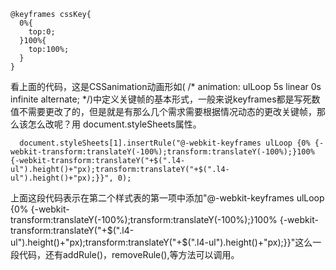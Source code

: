 ```
@keyframes cssKey{
  0%{
    top:0;
  }100%{
    top:100%;
  }
}
```
看上面的代码，这是CSSanimation动画形如(    /* animation: ulLoop 5s linear 0s infinite alternate; */)中定义关键帧的基本形式，一般来说keyframes都是写死数值不需要更改了的，但是就是有那么几个需求需要根据情况动态的更改关键帧，那么该怎么改呢？用 document.styleSheets属性。
```
  document.styleSheets[1].insertRule("@-webkit-keyframes ulLoop {0% {-webkit-transform:translateY(-100%);transform:translateY(-100%);}100% {-webkit-transform:translateY("+$(".l4-ul").height()+"px);transform:translateY("+$(".l4-ul").height()+"px);}}", 0);
```
上面这段代码表示在第二个样式表的第一项中添加"@-webkit-keyframes ulLoop {0% {-webkit-transform:translateY(-100%);transform:translateY(-100%);}100% {-webkit-transform:translateY("+$(".l4-ul").height()+"px);transform:translateY("+$(".l4-ul").height()+"px);}}"这么一段代码，还有addRule()，removeRule(),等方法可以调用。
